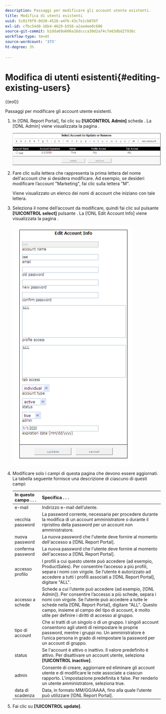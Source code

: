 ```yaml
---
description: Passaggi per modificare gli account utente esistenti.
title: Modifica di utenti esistenti
uuid: 5c01f0f9-0d30-4526-a4fb-43c7e1cb076f
exl-id: cfbc54d8-16b4-4629-b556-a2aa4ee0c606
source-git-commit: b1dda69a606a16dccca30d2a74c7e63dbd27936c
workflow-type: tm+mt
source-wordcount: '373'
ht-degree: 3%

---
```


# Modifica di utenti esistenti{#editing-existing-users}

{{eol}}

Passaggi per modificare gli account utente esistenti.

1. In [!DNL Report Portal], fai clic su **[!UICONTROL Admin]** scheda . La [!DNL Admin] viene visualizzata la pagina .

   ![](assets/report_admintag2.png)

1. Fare clic sulla lettera che rappresenta la prima lettera del nome dell&#39;account che si desidera modificare. Ad esempio, se desideri modificare l’account &quot;Marketing&quot;, fai clic sulla lettera &quot;M&quot;.

   Viene visualizzato un elenco dei nomi di account che iniziano con tale lettera.

1. Seleziona il nome dell’account da modificare, quindi fai clic sul pulsante **[!UICONTROL select]** pulsante . La [!DNL Edit Account Info] viene visualizzata la pagina .

   ![Informazioni sul passaggio](assets/rptPort_scrn_AdminTab_editUser.png)

1. Modificare solo i campi di questa pagina che devono essere aggiornati. La tabella seguente fornisce una descrizione di ciascuno di questi campi:

   | In questo campo . . . | Specifica . . . |
   |---|---|
   | e-mail | Indirizzo e-mail dell’utente. |
   | vecchia password | La password corrente, necessaria per procedere durante la modifica di un account amministratore o durante il ripristino della password per un account non amministratore. |
   | nuova password | La nuova password che l&#39;utente deve fornire al momento dell&#39;accesso a [!DNL Report Portal]. |
   | conferma password | La nuova password che l&#39;utente deve fornire al momento dell&#39;accesso a [!DNL Report Portal]. |
   | accesso profilo | I profili a cui questo utente può accedere (ad esempio, ProductSales). Per consentire l’accesso a più profili, separa i nomi con virgole. Se l’utente è autorizzato ad accedere a tutti i profili associati a [!DNL Report Portal], digitare &quot;ALL&quot;. |
   | accesso a schede | Schede a cui l’utente può accedere (ad esempio, [!DNL Admin]). Per consentire l’accesso a più schede, separa i nomi con virgole. Se l’utente può accedere a tutte le schede nella [!DNL Report Portal], digitare &quot;ALL&quot;. Questo campo, insieme al campo del tipo di account, è molto utile per definire i diritti di accesso al gruppo. |
   | tipo di account | Che si tratti di un singolo o di un gruppo. I singoli account consentono agli utenti di reimpostare le proprie password, mentre i gruppi no. Un amministratore è l’unica persona in grado di reimpostare la password per un account di gruppo. |
   | status | Se l&#39;account è attivo o inattivo. Il valore predefinito è attivo. Per disattivare un account utente, seleziona **[!UICONTROL inactive]**. |
   | admin | Consente di creare, aggiornare ed eliminare gli account utente e di modificare le note associate a ciascun rapporto. L&#39;impostazione predefinita è false. Per renderlo un utente amministratore, seleziona true. |
   | data di scadenza | Data, in formato MM/GG/AAAA, fino alla quale l’utente può utilizzare [!DNL Report Portal]. |

1. Fai clic su **[!UICONTROL update]**.
